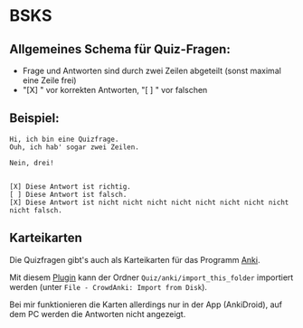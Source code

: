 # BSKS

## Allgemeines Schema für Quiz-Fragen:

- Frage und Antworten sind durch zwei Zeilen abgeteilt (sonst maximal eine Zeile frei)
- "[X] " vor korrekten Antworten, "[ ] " vor falschen

## Beispiel:

```
Hi, ich bin eine Quizfrage.
Ouh, ich hab' sogar zwei Zeilen.

Nein, drei!


[X] Diese Antwort ist richtig.
[ ] Diese Antwort ist falsch.
[X] Diese Antwort ist nicht nicht nicht nicht nicht nicht nicht nicht nicht falsch.
```

## Karteikarten

Die Quizfragen gibt's auch als Karteikarten für das Programm [Anki](https://apps.ankiweb.net/).

Mit diesem [Plugin](https://ankiweb.net/shared/info/1788670778) kann der Ordner `Quiz/anki/import_this_folder` importiert werden (unter `File - CrowdAnki: Import from Disk`).

Bei mir funktionieren die Karten allerdings nur in der App (AnkiDroid), auf dem PC werden die Antworten nicht angezeigt.
